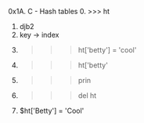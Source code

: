 0x1A. C - Hash tables
0. >>> ht
1. djb2
2. key -> index
3. >>> ht['betty'] = 'cool'
4. >>> ht['betty'
5. >>> prin
6. >>> del ht
7. $ht['Betty'] = 'Cool'
